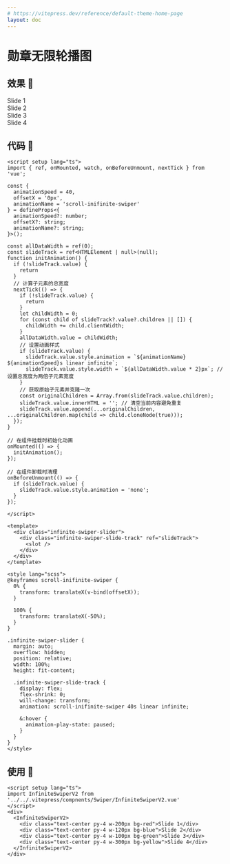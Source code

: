 ```yaml
---
# https://vitepress.dev/reference/default-theme-home-page
layout: doc
---
```


# 勋章无限轮播图

## 效果 🎊
<script setup lang="ts"> 
import InfiniteSwiperV2 from '../../.vitepress/compnents/Swiper/InfiniteSwiperV2.vue'
</script>
<InfiniteSwiperV2>
  <div class="text-center py-4 w-200px bg-red">Slide 1</div>
  <div class="text-center py-4 w-120px bg-blue">Slide 2</div>
  <div class="text-center py-4 w-100px bg-green">Slide 3</div>
  <div class="text-center py-4 w-300px bg-yellow">Slide 4</div>
</InfiniteSwiperV2>

## 代码 📝

```vue 
<script setup lang="ts">
import { ref, onMounted, watch, onBeforeUnmount, nextTick } from 'vue';

const {
  animationSpeed = 40,
  offsetX = '0px',
  animationName = 'scroll-inifinite-swiper'
} = defineProps<{
  animationSpeed?: number;
  offsetX?: string;
  animationName?: string;
}>();

const allDataWidth = ref(0);
const slideTrack = ref<HTMLElement | null>(null);
function initAnimation() {
  if (!slideTrack.value) {
    return
  }
  // 计算子元素的总宽度
  nextTick(() => {
    if (!slideTrack.value) {
      return
    }
    let childWidth = 0;
    for (const child of slideTrack?.value?.children || []) {
      childWidth += child.clientWidth;
    }
    allDataWidth.value = childWidth;
    // 设置动画样式
    if (slideTrack.value) {
      slideTrack.value.style.animation = `${animationName} ${animationSpeed}s linear infinite`;
      slideTrack.value.style.width = `${allDataWidth.value * 2}px`; // 设置总宽度为两倍子元素宽度
    }
    // 获取原始子元素并克隆一次
    const originalChildren = Array.from(slideTrack.value.children);
    slideTrack.value.innerHTML = ''; // 清空当前内容避免重复
    slideTrack.value.append(...originalChildren, ...originalChildren.map(child => child.cloneNode(true)));
  });
}

// 在组件挂载时初始化动画
onMounted(() => {
  initAnimation();
});

// 在组件卸载时清理
onBeforeUnmount(() => {
  if (slideTrack.value) {
    slideTrack.value.style.animation = 'none';
  }
});

</script>

<template>
  <div class="infinite-swiper-slider">
    <div class="infinite-swiper-slide-track" ref="slideTrack">
      <slot />
    </div>
  </div>
</template>

<style lang="scss">
@keyframes scroll-inifinite-swiper {
  0% {
    transform: translateX(v-bind(offsetX));
  }

  100% {
    transform: translateX(-50%);
  }
}

.infinite-swiper-slider {
  margin: auto;
  overflow: hidden;
  position: relative;
  width: 100%;
  height: fit-content;

  .infinite-swiper-slide-track {
    display: flex;
    flex-shrink: 0;
    will-change: transform;
    animation: scroll-inifinite-swiper 40s linear infinite;

    &:hover {
      animation-play-state: paused;
    }
  }
}
</style>
```

## 使用 📖
```vue
<script setup lang="ts"> 
import InfiniteSwiperV2 from '../../.vitepress/compnents/Swiper/InfiniteSwiperV2.vue'
</script>
<div>
  <InfiniteSwiperV2>
    <div class="text-center py-4 w-200px bg-red">Slide 1</div>
    <div class="text-center py-4 w-120px bg-blue">Slide 2</div>
    <div class="text-center py-4 w-100px bg-green">Slide 3</div>
    <div class="text-center py-4 w-300px bg-yellow">Slide 4</div>
  </InfiniteSwiperV2>
</div>

```
